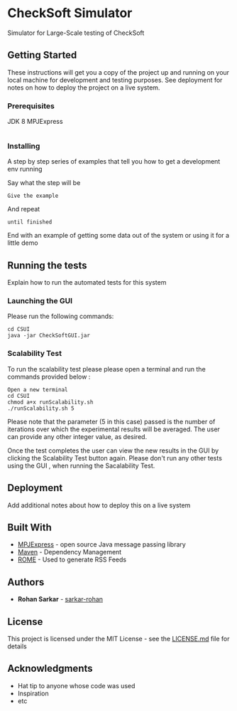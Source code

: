 # CheckSoft Simulator
Simulator for Large-Scale testing of CheckSoft

## Getting Started

These instructions will get you a copy of the project up and running on your local machine for development and testing purposes. See deployment for notes on how to deploy the project on a live system.

### Prerequisites

JDK 8
MPJExpress 

```

```

### Installing

A step by step series of examples that tell you how to get a development env running

Say what the step will be

```
Give the example
```

And repeat

```
until finished
```

End with an example of getting some data out of the system or using it for a little demo

## Running the tests

Explain how to run the automated tests for this system

### Launching the GUI

Please run the following commands:

```
cd CSUI
java -jar CheckSoftGUI.jar
```

### Scalability Test
To run the scalability test please please open a terminal and run the commands provided below :


```
Open a new terminal
cd CSUI
chmod a+x runScalability.sh
./runScalability.sh 5
```
Please note that the parameter (5 in this case) passed is the number of iterations over which the experimental results will be averaged. The user can provide any other integer value, as desired.

Once the test completes the user can view the new results in the GUI by clicking the Scalability Test button again.
Please don't run any other tests using the GUI , when running the Sacalability Test. 

## Deployment

Add additional notes about how to deploy this on a live system

## Built With

* [MPJExpress](http://mpj-express.org/) - open source Java message passing library
* [Maven](https://maven.apache.org/) - Dependency Management
* [ROME](https://rometools.github.io/rome/) - Used to generate RSS Feeds

## Authors

* **Rohan Sarkar** - [sarkar-rohan](https://github.com/sarkar-rohan)

## License

This project is licensed under the MIT License - see the [LICENSE.md](LICENSE.md) file for details

## Acknowledgments

* Hat tip to anyone whose code was used
* Inspiration
* etc

